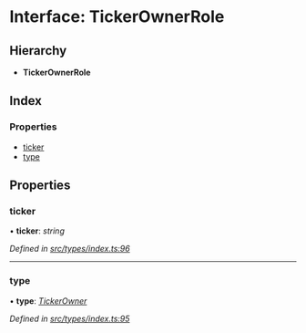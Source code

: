 # Interface: TickerOwnerRole

## Hierarchy

* **TickerOwnerRole**

## Index

### Properties

* [ticker](tickerownerrole.md#ticker)
* [type](tickerownerrole.md#type)

## Properties

###  ticker

• **ticker**: *string*

*Defined in [src/types/index.ts:96](https://github.com/PolymathNetwork/polymesh-sdk/blob/7362b318/src/types/index.ts#L96)*

___

###  type

• **type**: *[TickerOwner](../enums/roletype.md#tickerowner)*

*Defined in [src/types/index.ts:95](https://github.com/PolymathNetwork/polymesh-sdk/blob/7362b318/src/types/index.ts#L95)*
